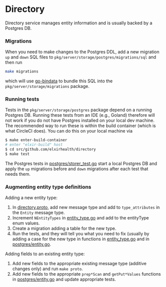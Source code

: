 # Directory
Directory service manages entity information and is usually backed by a Postgres DB. 

### Migrations

When you need to make changes to the Postgres DDL, add a new migration `up` and `down` SQL files to 
`pkg/server/storage/postgres/migrations/sql` and then run 
```bash
make migrations
```
which will use [go-bindata](https://github.com/jteeuwen/go-bindata) to bundle this SQL into the 
`pkg/server/storage/migrations` package.

### Running tests

Tests in the `pkg/server/storage/postgres` package depend on a running Postgres DB. Running these 
tests from an IDE (e.g., Goland) therefore will not work if you do not have Postgres installed on 
your local dev machine. The recommended way to run these is within the build container (which is 
what CircleCI does). You can do this on your local machine via
```bash
$ make enter-build-container
# enter "elxir-build" host 
$ cd src/github.com/elxirhealth/directory
$ make test
```

The Postgres tests in [postgres/storer_test.go](pkg/server/storage/postgres/storer_test.go) start a 
local Postgres DB and apply the `up` migrations before and `down` migrations after each test that 
needs them. 

### Augmenting entity type definitions

Adding a new entity type:
1) In [directory.proto](pkg/directoryapi/directory.proto), add new message type and add to 
`type_attributes` in the `Entity` message type.
2) Increment `NEntityTypes` in [entity_type.go](pkg/server/storage/entity_type.go) and add to the 
entityType enum values.
3) Create a migration adding a table for the new type.
4) Run the tests, and they will tell you what you need to fix (usually by adding a case for the
new type in functions in [entity_type.go](pkg/server/storage/entity_type.go) and in 
[postgres/entity.go](pkg/server/storage/postgres/entity.go).

Adding fields to an existing entity type:
1) Add new fields to the appropriate existing message type (additive changes only) and run 
`make proto`.
2) Add new fields to the appropriate `prep*Scan` and `getPut*Values` functions in 
[postgres/entity.go](pkg/server/storage/postgres/entity.go) and update appropriate tests. 
 


